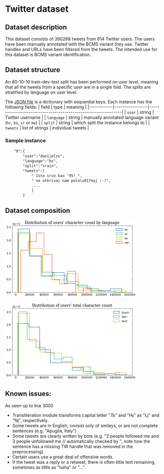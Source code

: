 # Twitter dataset

## Dataset description

This dataset consists of 390268 tweets from 614 Twitter users. The users have been manually annotated with the BCMS variant they use. Twitter handles and URLs have been filtered from the tweets. The intended use for this dataset is BCMS variant identification.

## Dataset structure
An 80-10-10 train-dev-test split has been performed on user level, meaning that all the tweets from a specific user are in a single fold. The splits are stratified by language on user level.

The [JSON file](twitter.json) is a dictionary with sequential keys. Each instance has the following fields:
| field      | type            | meaning                                                        |
|------------|-----------------|----------------------------------------------------------------|
| `user`     | string          | Twitter username                                               |
| `language` | string          | manually annotated language variant (`hr`, `bs`, `sr` or `me`) |
| `split`    | string          | which split the instance belongs to                            |
| `tweets`   | list of strings | individual tweets                                              |

### Sample instance
```
    "0":{
        "user":"danijelzv",
        "language":"bs",
        "split":"train",
        "tweets":[
            " Isto srce kao '95! ",
            " ne otkrivaj nam polo\u017eaj :-)",
            ....
            ]
        }
```

## Dataset composition

![](images/language_length_distribution.png)

![](images/users_length_distribution.png)

## Known issues:
As seen up to line 3000

* Transliteration module transforms capital letter "Љ" and "Њ" as "Lj" and "Nj", respectively.
* Some tweets are in English, consist only of smileys, or are not complete sentences (e.g. "Apuglia, Italy")
* Some tweets are clearly written by bots (e.g. "2 people followed me and 3 people unfollowed me \/\/ automatically checked by ", note how the sentence has a missing TW handle that was removed in the preprocessing).
* Certain users use a great deal of offensive words.
* If the tweet was a reply or a retweet, there is often little text remaining, sometimes as little as "haha" or "...".